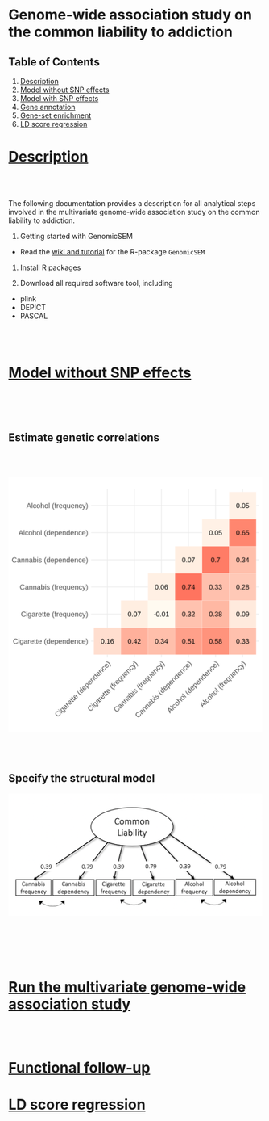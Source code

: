 Genome-wide association study on the common liability to addiction
================

## Table of Contents

1.  [Description](#description)
2.  [Model without SNP effects](#model)
3.  [Model with SNP effects](#modelSNP)
4.  [Gene annotation](#functional)
5.  [Gene-set enrichment](#enrichment)
6.  [LD score regression](#ldsc)

# [Description](#description)

</br></br>

The following documentation provides a description for all analytical
steps involved in the multivariate genome-wide association study on the
common liability to addiction.

1.  Getting started with GenomicSEM

-   Read the [wiki and
    tutorial](https://github.com/GenomicSEM/GenomicSEM/wiki) for the
    R-package `GenomicSEM`

1.  Install R packages

2.  Download all required software tool, including

-   plink
-   DEPICT
-   PASCAL

</br></br>

# [Model without SNP effects](#model)

</br></br></br>

## Estimate genetic correlations

</br></br>

![](results/figures/CorrGWA.svg)

</br></br>

## Specify the structural model

![](results/figures/strucModel.png)

</br></br></br></br>

# [Run the multivariate genome-wide association study](#modelSNP)

</br></br>

# [Functional follow-up](#functional)

# [LD score regression](#ldsc)
